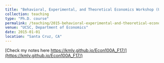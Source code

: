 ```yaml
---
title: "Behavioral, Experimental, and Theoretical Economics Workshop (UCSC ECON 276)"
collection: teaching
type: "Ph.D. course"
permalink: /teaching/2015-behavioral-experimental-and-theoretical-economics-workshop-phd
venue: "UCSC, Department of Economics"
date: 2015-01-01
location: "Santa Cruz, CA"
---
```


[Check my notes here https://kmlv.github.io/Econ100A_F17/](https://kmlv.github.io/Econ100A_F17/)

<!-- Heading 1 -->
<!-- ====== -->

<!-- Heading 2 -->
<!-- ====== -->

<!-- Heading 3 -->
<!-- ====== -->
